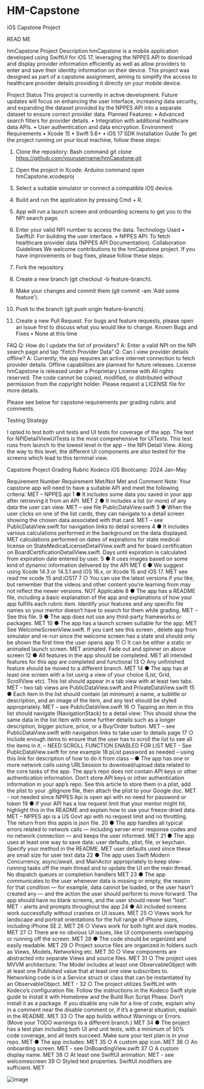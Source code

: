 # HM-Capstone
 iOS Capstone Project

READ ME


hmCapstone
Project Description
hmCapstone is a mobile application developed using SwiftUI for iOS 17, leveraging the NPPES API to download and display provider information efficiently as well as allow providers to enter and save their identity information on their device. This project was designed as part of a capstone assignment, aiming to simplify the access to healthcare provider details providing it directly on your mobile device.

Project Status
This project is currently in active development. Future updates will focus on enhancing the user interface, increasing data security, and expanding the dataset provided by the NPPES API into a separate dataset to ensure correct provider data.
Planned Features:
•	Advanced search filters for provider details.
•	Integration with additional healthcare data APIs.
•	User authentication and data encryption.
Environment Requirements
•	Xcode 15
•	Swift 5.6+
•	iOS 17 SDK
Installation Guide
To get the project running on your local machine, follow these steps:
1.	Clone the repository:
Bash command
git clone https://github.com/yourusername/hmCapstone.git 

2.	Open the project in Xcode:
Arduino command
open hmCapstone.xcodeproj 

3.	Select a suitable simulator or connect a compatible iOS device.
4.	Build and run the application by pressing Cmd + R.
5.	App will run a launch screen and onboarding screens to get you to the NPI search page.
6.	 Enter your valid NPI number to access the data.
Technology Used
•	SwiftUI: For building the user interface.
•	NPPES API: To fetch healthcare provider data (NPPES API Documentation).
Collaboration Guidelines
We welcome contributions to the hmCapstone project. If you have improvements or bug fixes, please follow these steps:
1.	Fork the repository.
2.	Create a new branch (git checkout -b feature-branch).
3.	Make your changes and commit them (git commit -am 'Add some feature').
4.	Push to the branch (git push origin feature-branch).
5.	Create a new Pull Request.
For bugs and feature requests, please open an issue first to discuss what you would like to change.
Known Bugs and Fixes
•	None at this time

FAQ
Q: How do I update the list of providers?
A: Enter a valid NPI on the NPI search page and tap “Fetch Provider Data”
Q: Can I view provider details offline?
A: Currently, the app requires an active internet connection to fetch provider details. Offline capabilities are planned for future releases.
License
hmCapstone is released under a Proprietary License with All rights reserved. The code cannot be copied, modified, or distributed without permission from the copyright holder. Please request a LICENSE file for more details.

Please see below for capstone requirements per grading rubric and comments.

Testing Strategy 

I opted to test both unit tests and UI tests for coverage of the app.  The test for NPIDetailViewUITests is the most comprehensive for UITests.  This test runs from launch to the lowest level in the app – the NPI Detail View.  Along the way to this level, the different UI components are also tested for the screens which lead to this terminal view.




Capstone Project Grading Rubric
Kodeco iOS Bootcamp: 2024 Jan-May


Requirement
Number	Requirement	Met/Not Met and Comment
	Note: Your capstone app will need to have a suitable API and meet the following criteria:	MET – NPPES api
1	●      It includes some data you saved in your app after retrieving it from an API.	MET 
2	●      It includes a list (or more) of any data the user can view.	MET – see file PublicDataView.swift
3	●      When the user clicks on one of the list cards, they can navigate to a detail screen showing the chosen data associated with that card.	MET – see PublicDataView.swift for navigation links to detail screens
4	●      It includes various calculations performed in the background on the data displayed.	MET calculations performed on dates of expirations for state medical license on StateMedicalLicenseDetailView.swift and for board certification on BoardCertificationDetailView.swift. Days until expiration is calculated from expiration date entered by user.
5	●      It uses images based on some kind of dynamic information delivered by the API	MET 
6	●      We suggest using Xcode 14.3 or 14.3.1 and iOS 16.x, or Xcode 15 and iOS 17.	MET see read me xcode 15 and iOS17
7	○      You can use the latest versions if you like, but remember that the videos and other content you’re learning from may not reflect the newer versions.	NOT Applicable
8	●      The app has a README file, including a basic explanation of the app and explanations of how your app fulfills each rubric item. Identify your features and any specific file names so your mentor doesn’t have to search for them while grading.	MET – See this file.
9	●      The app does not use any third-party frameworks or packages.	MET
10	●      The app has a launch screen suitable for the app. 	MET  See WelcomeScreenView.swift.  If you cant see this screen , delete app from simulator and re-run since the welcome screen has a state and should only be shown the first time the user opens app
11	○      It can be either a static or animated launch screen.	MET animated.  Fade out and spinner on above screen
12	●      All features in the app should be completed. 	MET all intended features for this app are completed and functional
13	○      Any unfinished feature should be moved to a different branch.	MET 
14	●      The app has at least one screen with a list using a view of your choice (List, Grid, ScrollView etc). This list should appear in a tab view with at least two tabs.	MET – two tab views are PublicDataView.swift and PrivateDataView.swift
15	●      Each item in the list should contain (at minimum) a name, a subtitle or description, and an image of the item, and any text should be styled appropriately. 	MET – see PublicDataView.swift
16	○      Tapping an item in this list should navigate (NavigationStack)  to a detail view: This should show the same data in the list item with some further details such as a longer description, bigger picture, price, or a Buy/Order button.	MET – see PublicDataView.swift with navigation links to take user to details page
17	○      Include enough items to ensure that the user has to scroll the list to see all the items in it. – NEED SCROLL FUNCTION ENABLED FOR LIST	MET  - See PublicDataView.swift for one example
18	pList password as needed – using this link for description of how to do it from class – ●      The app has one or more network calls using URLSession to download/upload data related to the core tasks of the app. The app’s repo does not contain API keys or other authentication information. Don’t store API keys or other authentication information in your app’s repo. See this article to store them in a plist, add the plist to your .gitignore file, then attach the plist to your Google doc.
	MET  - not needed since NPPES Api is open api with no need for password or token
19	●      If your API has a low request limit that your mentor might hit, highlight this in the README and explain how to use your freeze-dried data.	MET – NPPES api is a US Govt api with no request limit and no throttling.  The return from this appis is json file.
20	●      The app handles all typical errors related to network calls — including server error response codes and no network connection — and keeps the user informed.  	MET
21	●      The app uses at least one way to save data: user defaults, plist, file, or keychain. Specify your method in the README.	MET user defaults used since these are small size for user text data
22	●      The app uses Swift Modern Concurrency, async/await, and MainActor appropriately to keep slow-running tasks off the main thread and to update the UI on the main thread. No dispatch queues or completion handlers	MET
23	●      The app communicates to the user whenever data is missing or empty, the reason for that condition — for example, data cannot be loaded, or the user hasn’t created any — and the action the user should perform to move forward. The app should have no blank screens, and the user should never feel “lost”. 	MET  - alerts  and prompts throughout the app
24	●      All included screens work successfully without crashes or UI issues. 	MET
25	○      Views work for landscape and portrait orientations for the full range of iPhone sizes, including iPhone SE 2.	MET
26	○      Views work for both light and dark modes.	MET
27	○      There are no obvious UI issues, like UI components overlapping or running off the screen.	MET
28	●      The code should be organized and easily readable.	MET
29	○      Project source files are organized in folders such as Views, Models, Networking etc.	MET
30	○      View components are abstracted into separate Views and source files.	MET
31	○      The project uses MVVM architecture: The Model includes at least one ObservableObject with at least one Published value that at least one view subscribes to. Networking code is in a Service struct or class that can be instantiated by an ObservableObject.	MET - 
32	○      The project utilizes SwiftLint with Kodeco’s configuration file. Follow the instructions in the Kodeco Swift style guide to install it with Homebrew and the Build Run Script Phase. Don’t install it as a package. If you disable any rule for a line of code, explain why in a comment near the disable comment or, if it’s a general situation, explain in the README.  	MET
33	○      The app builds without Warnings or Errors. (Move your TODO warnings to a different branch.)	MET
34	●      The project has a test plan including both UI and unit tests, with a minimum of 50% code coverage, and all tests succeed. Make sure your test plan is in your repo.	MET
	●      The app includes:	MET
35	○      A custom app icon.	MET
36	○      An onboarding screen.	MET  - see OnBoardingView.swift
37	○      A custom display name.	MET
38	○      At least one SwiftUI animation.	MET  - see welcomescreen
39	○      Styled text properties. SwiftUI modifiers are sufficient.	MET

![image](https://github.com/hmcswain/HM-Capstone/assets/50780769/a1d3e16d-6781-483f-bb71-5a09d8e89ea8)
